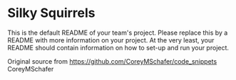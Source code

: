 # Silky Squirrels
This is the default README of your team's project. Please replace this by a README with more information on your project. At the very least, your README should contain information on how to set-up and run your project.

Original source from https://github.com/CoreyMSchafer/code_snippets CoreyMSchafer
